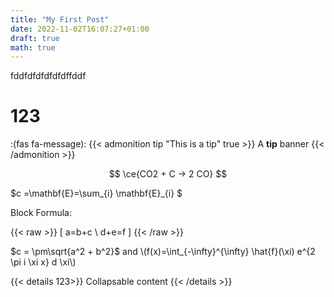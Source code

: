 ```yaml
---
title: "My First Post"
date: 2022-11-02T16:07:27+01:00
draft: true
math: true
---
```

fddfdfdfdfdfdffddf

<!--more-->

# 123

:(fas fa-message):
{{< admonition tip "This is a tip" true >}}
A **tip** banner
{{< /admonition >}}



$$ \ce{CO2 + C -> 2 CO} $$

$c =\mathbf{E}=\sum_{i} \mathbf{E}_{i}  $


Block Formula:

{{< raw >}}
\[ a=b+c \\ d+e=f \]
{{< /raw >}}


$c = \pm\sqrt{a^2 + b^2}$ and \\(f(x)=\int_{-\infty}^{\infty} \hat{f}(\xi) e^{2 \pi i \xi x} d \xi\\)





{{< details 123>}}
Collapsable content
{{< /details >}}